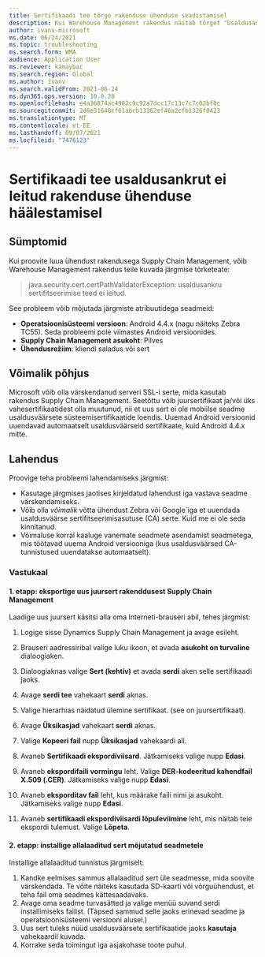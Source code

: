 ```yaml
---
title: Sertifikaadi tee tõrge rakenduse ühenduse seadistamisel
description: Kui Warehouse Management rakendus näitab tõrget "Usaldusankrut sertifikaadi tee jaoks ei leitud", kasutage seda lehte probleemi lahendamiseks.
author: ivanv-microsoft
ms.date: 06/24/2021
ms.topic: troubleshooting
ms.search.form: WMA
audience: Application User
ms.reviewer: kamaybac
ms.search.region: Global
ms.author: ivanv
ms.search.validFrom: 2021-06-24
ms.dyn365.ops.version: 10.0.20
ms.openlocfilehash: e4a36874ac4982c9c92a7dcc17c13c7c7c02bf8c
ms.sourcegitcommit: 2d6e31648cf61abcb13362ef46a2cfb1326f0423
ms.translationtype: MT
ms.contentlocale: et-EE
ms.lasthandoff: 09/07/2021
ms.locfileid: "7476123"
---
```

# <a name="trust-anchor-for-certification-path-not-found-when-setting-up-app-connection"></a>Sertifikaadi tee usaldusankrut ei leitud rakenduse ühenduse häälestamisel

## <a name="symptoms"></a>Sümptomid

Kui proovite luua ühendust rakendusega Supply Chain Management, võib Warehouse Management rakendus teile kuvada järgmise tõrketeate:

> java.security.cert.certPathValidatorException: usaldusankru sertifitseerimise teed ei leitud.

See probleem võib mõjutada järgmiste atribuutidega seadmeid:

- **Operatsioonisüsteemi versioon**: Android 4.4.x (nagu näiteks Zebra TC55). Seda probleemi pole viimastes Android versioonides.
- **Supply Chain Management asukoht**: Pilves
- **Ühendusrežiim**: kliendi saladus või sert

## <a name="possible-cause"></a>Võimalik põhjus

Microsoft võib olla värskendanud serveri SSL-i serte, mida kasutab rakendus Supply Chain Management. Seetõttu võib juursertifikaat ja/või üks vahesertifikaatidest olla muutunud, nii et uus sert ei ole mobiilse seadme usaldusväärsete süsteemisertifikaatide loendis. Uuemad Android versioonid uuendavad automaatselt usaldusväärseid sertifikaate, kuid Android 4.4.x mitte.

## <a name="resolution"></a>Lahendus

Proovige teha probleemi lahendamiseks järgmist:

- Kasutage järgmises jaotises kirjeldatud lahendust iga vastava seadme värskendamiseks.
- Võib olla *võimalik* võtta ühendust Zebra või Google`iga et uuendada usaldusväärse sertifitseerimisasutuse (CA) serte. Kuid me ei ole seda kinnitanud.
- Võimaluse korral kaaluge vanemate seadmete asendamist seadmetega, mis töötavad uuema Android versiooniga (kus usaldusväärsed CA-tunnistused uuendatakse automaatselt).

### <a name="workaround"></a>Vastukaal

#### <a name="step-1-export-the-new-root-certificate-from-supply-chain-management"></a>1. etapp: eksportige uus juursert rakenddusest Supply Chain Management

Laadige uus juursert käsitsi alla oma Interneti-brauseri abil, tehes järgmist:

1. Logige sisse Dynamics Supply Chain Management ja avage esileht.

1. Brauseri aadressiribal valige luku ikoon, et avada **asukoht on turvaline** dialoogiaken.
1. Dialoogiaknas valige **Sert (kehtiv)** et avada **serdi** aken selle sertifikaadi jaoks.
1. Avage **serdi tee** vahekaart **serdi** aknas.
1. Valige hierarhias näidatud ülemine sertifikaat. (see on juursertifikaat).
1. Avage **Üksikasjad** vahekaart **serdi** aknas.
1. Valige **Kopeeri fail** nupp **Üksikasjad** vahekaardi all.
1. Avaneb **Sertifikaadi ekspordiviisard**. Jätkamiseks valige nupp **Edasi**.
1. Avaneb **ekspordifaili vormingu** leht. Valige **DER-kodeeritud kahendfail X.509 (.CER)**. Jätkamiseks valige nupp **Edasi**.
1. Avaneb **eksporditav fail** leht, kus määrake faili nimi ja asukoht. Jätkamiseks valige nupp **Edasi**.
1. Avaneb **sertifikaadi ekspordiviisardi lõpuleviimine** leht, mis näitab teie ekspordi tulemust. Valige **Lõpeta**.

#### <a name="step-2-install-the-downloaded-certificate-onto-the-affected-devices"></a>2. etapp: installige allalaaditud sert mõjutatud seadmetele

Installige allalaaditud tunnistus järgmiselt:

1. Kandke eelmises sammus allalaaditud sert üle seadmesse, mida soovite värskendada. Te võite näiteks kasutada SD-kaarti või võrguühendust, et teha fail oma seadmes kättesaadavaks.
1. Avage oma seadme turvasätted ja valige menüü suvand serdi installimiseks failist. (Täpsed sammud selle jaoks erinevad seadme ja operatsioonisüsteemi versiooni alusel.)
1. Uus sert tuleks nüüd usaldusväärsete sertifikaatide jaoks **kasutaja** vahekaardil kuvada.
1. Korrake seda toimingut iga asjakohase toote puhul.
